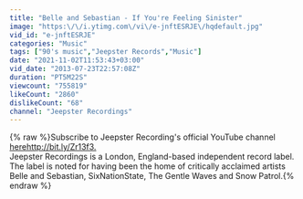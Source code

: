 ```yaml
---
title: "Belle and Sebastian - If You're Feeling Sinister"
image: "https:\/\/i.ytimg.com\/vi\/e-jnftESRJE\/hqdefault.jpg"
vid_id: "e-jnftESRJE"
categories: "Music"
tags: ["90's music","Jeepster Records","Music"]
date: "2021-11-02T11:53:43+03:00"
vid_date: "2013-07-23T22:57:08Z"
duration: "PT5M22S"
viewcount: "755819"
likeCount: "2860"
dislikeCount: "68"
channel: "Jeepster Recordings"
---
```

{% raw %}Subscribe to Jeepster Recording's official YouTube channel <a rel="nofollow" target="blank" href="herehttp://bit.ly/Zr13f3.">herehttp://bit.ly/Zr13f3.</a><br />Jeepster Recordings is a London, England-based independent record label. The label is noted for having been the home of critically acclaimed artists Belle and Sebastian, SixNationState, The Gentle Waves and Snow Patrol.{% endraw %}

